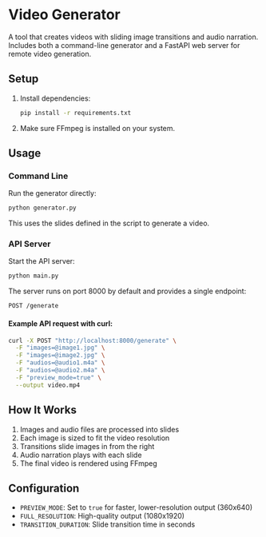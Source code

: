 # Video Generator

A tool that creates videos with sliding image transitions and audio narration. Includes both a command-line generator and a FastAPI web server for remote video generation.

## Setup

1. Install dependencies:
   ```bash
   pip install -r requirements.txt
   ```

2. Make sure FFmpeg is installed on your system.

## Usage

### Command Line

Run the generator directly:

```bash
python generator.py
```

This uses the slides defined in the script to generate a video.

### API Server

Start the API server:

```bash
python main.py
```

The server runs on port 8000 by default and provides a single endpoint:

```
POST /generate
```

#### Example API request with curl:

```bash
curl -X POST "http://localhost:8000/generate" \
  -F "images=@image1.jpg" \
  -F "images=@image2.jpg" \
  -F "audios=@audio1.m4a" \
  -F "audios=@audio2.m4a" \
  -F "preview_mode=true" \
  --output video.mp4
```

## How It Works

1. Images and audio files are processed into slides
2. Each image is sized to fit the video resolution
3. Transitions slide images in from the right
4. Audio narration plays with each slide
5. The final video is rendered using FFmpeg

## Configuration

- `PREVIEW_MODE`: Set to `true` for faster, lower-resolution output (360x640)
- `FULL_RESOLUTION`: High-quality output (1080x1920)
- `TRANSITION_DURATION`: Slide transition time in seconds

